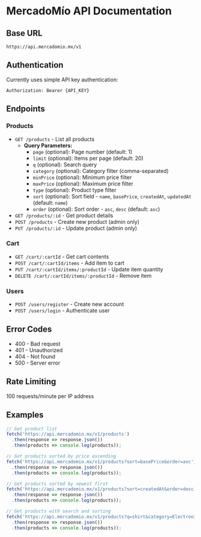 # MercadoMío API Documentation

## Base URL
`https://api.mercadomio.mx/v1`

## Authentication
Currently uses simple API key authentication:
```
Authorization: Bearer {API_KEY}
```

## Endpoints

### Products
- `GET /products` - List all products
  - **Query Parameters:**
    - `page` (optional): Page number (default: 1)
    - `limit` (optional): Items per page (default: 20)
    - `q` (optional): Search query
    - `category` (optional): Category filter (comma-separated)
    - `minPrice` (optional): Minimum price filter
    - `maxPrice` (optional): Maximum price filter
    - `type` (optional): Product type filter
    - `sort` (optional): Sort field - `name`, `basePrice`, `createdAt`, `updatedAt` (default: `name`)
    - `order` (optional): Sort order - `asc`, `desc` (default: `asc`)
- `GET /products/:id` - Get product details
- `POST /products` - Create new product (admin only)
- `PUT /products/:id` - Update product (admin only)

### Cart
- `GET /cart/:cartId` - Get cart contents
- `POST /cart/:cartId/items` - Add item to cart
- `PUT /cart/:cartId/items/:productId` - Update item quantity
- `DELETE /cart/:cartId/items/:productId` - Remove item

### Users
- `POST /users/register` - Create new account
- `POST /users/login` - Authenticate user

## Error Codes
- 400 - Bad request
- 401 - Unauthorized
- 404 - Not found
- 500 - Server error

## Rate Limiting
100 requests/minute per IP address

## Examples
```javascript
// Get product list
fetch('https://api.mercadomio.mx/v1/products')
  .then(response => response.json())
  .then(products => console.log(products));

// Get products sorted by price ascending
fetch('https://api.mercadomio.mx/v1/products?sort=basePrice&order=asc')
  .then(response => response.json())
  .then(products => console.log(products));

// Get products sorted by newest first
fetch('https://api.mercadomio.mx/v1/products?sort=createdAt&order=desc')
  .then(response => response.json())
  .then(products => console.log(products));

// Get products with search and sorting
fetch('https://api.mercadomio.mx/v1/products?q=shirt&category=Electronics&sort=basePrice&order=desc')
  .then(response => response.json())
  .then(products => console.log(products));